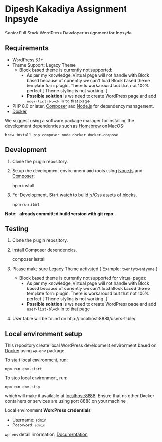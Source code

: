 # Dipesh Kakadiya Assignment Inpsyde
Senior Full Stack WordPress Developer assignment for Inpsyde

## Requirements
- WordPress 6.1+.
- Theme Support: Legacy Theme 
  - Block based theme is currently not supported: 
      - As per my knowledge, Virtual page will not handle with Block based because of currently we can't load Block based theme template form plugin. There is workaround but that not 100% perfect [ Theme styling is not working. ]
      - **Possible solution** is we need to create WordPress page and add `user-list-block` in to that page.
- PHP 8.0 or later, [Composer](https://getcomposer.org) and [Node.js](https://nodejs.org) for dependency management.
- [Docker](https://docs.docker.com/install/)

We suggest using a software package manager for installing the development dependencies such as [Homebrew](https://brew.sh) on MacOS:

	brew install php composer node docker docker-compose

## Development

1. Clone the plugin repository.


2. Setup the development environment and tools using [Node.js](https://nodejs.org) and [Composer](https://getcomposer.org):

   	npm install

3. For Development, Start watch to build js/Css assets of blocks.

   	npm run start

**Note: I already committed build version with git repo.** 


## Testing

1. Clone the plugin repository.


2. install Composer dependencies.

   	composer install

3. Please make sure Legacy Theme activated [ Example: `twentytwentyone` ]
   - Block based theme is currently not supported for virtual pages:
       - As per my knowledge, Virtual page will not handle with Block based because of currently we can't load Block based theme template form plugin. There is workaround but that not 100% perfect [ Theme styling is not working. ] 
       - **Possible solution** is we need to create WordPress page and add `user-list-block` in to that page.


4. User table will be found on http://localhost:8888/users-table/.


## Local environment setup

This repository create local WordPress development environment based on [Docker](https://docs.docker.com/install/) using `wp-env` package.

To start local environment, run:

	npm run env-start

To stop local environment, run:

	npm run env-stop

which will make it available at [localhost:8888](http://localhost:8888/). Ensure that no other Docker containers or services are using port 8888 on your machine.

Local environment **WordPress credentials**: 
- Username: `admin`
- Password: `admin`

`wp-env` detail information: [Documentation](https://developer.wordpress.org/block-editor/reference-guides/packages/packages-env/)
